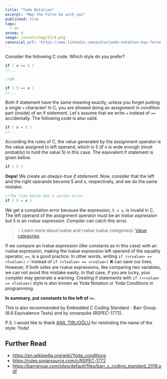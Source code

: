 ```yaml
---
title: "Yoda Notation"
excerpt: "May the Force be with you"
published: true
tags:
  - en
axseq: 4
image: /assets/img/23/4.png
canonical_url: 'https://www.linkedin.com/pulse/yoda-notation-may-force-you-alper-yazar/'
---
```


Consider the following C code. Which style do you prefer?

```c
if ( x == 5 )
//...

//OR

if ( 5 == x )
//...
```

Both if statement have the same meaning exactly, unless you forget putting a
single `=` character! In C, you are allowed doing an assignment in condition
part (inside) of an if statement. Let's assume that we write `=` instead of `==`
accidentally. The following code is also valid.

```c
if ( x = 5 )
//...
```

According the rules of C, the value generated by the assignment operator is the
value assigned to left operand, which is 5 (if x is wide enough (most probably)
to hold the value 5) in this case. The equivalent if statement is given below.

```c
if ( 5 )
```

**Oops!** We create an *always-true if statement.* Now, consider that the left
and the right operands become 5 and x, respectively, and we do the same mistake:

```c
//The line below has a syntax error.
if ( 5 = x )
```

We get a compilation error because the expression, `5 = x`, is invalid in C. The
left operand of the assignment operator must be an *lvalue expression* but 5 is
an *rvalue expression*. Compiler can catch this error.

> 💡 Learn more about lvalue and rvalue (value categories): [Value
> categories](https://en.cppreference.com/w/c/language/value_category)

If we compare an lvalue expression (like constants as in this case) with an
rvalue expression, making the lvalue expression left operand of the equality
operator, `==`, is a good practice. In other words, writing
`if (<rvalue> == <lvalue>)`
✅ instead of
`if (<lvalue> == <rvalue>)`
❌ can save our lives.
However, if both sides are rvalue expressions, like comparing two variables, we
can not avoid this mistake easily. In that case, if you are lucky, your compiler
may generate a warning. Creating if statements with `if (<rvalue> == <lvalue>)`
style is also known as Yoda Notation or Yoda Conditions in programming.

**In summary, put constants to the left of `==`.**

This is also recommended by Embedded C Coding Standard - Barr Group (8.6
Equivalence Tests) and by sonarqube (RSPEC-1772).

P.S. I would like to thank [ANIL
TIRLIOĞLU](https://www.linkedin.com/in/aniltirli) for reminding the name of the
style: Yoda!

## Further Read

- <https://en.wikipedia.org/wiki/Yoda_conditions>
- <https://rules.sonarsource.com/c/RSPEC-1772>
- <https://barrgroup.com/sites/default/files/barr_c_coding_standard_2018.pdf>
